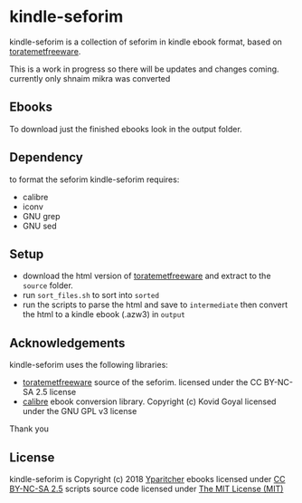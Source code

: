 # kindle-seforim
kindle-seforim is a collection of seforim in kindle ebook format, based on [toratemetfreeware](http://www.toratemetfreeware.com).

This is a work in progress so there will be updates and changes coming.
currently only shnaim mikra was converted

## Ebooks
To download just the finished ebooks look in the output folder.

## Dependency
to format the seforim kindle-seforim requires:
- calibre
- iconv
- GNU grep
- GNU sed

## Setup
- download the html version of [toratemetfreeware](http://www.toratemetfreeware.com/?dbases;1;) and extract to the `source` folder.
- run `sort_files.sh` to sort into `sorted`
- run the scripts to parse the html and save to `intermediate` then convert the html to a kindle ebook (.azw3) in `output`


## Acknowledgements
kindle-seforim uses the following libraries:

- [toratemetfreeware](http://www.toratemetfreeware.com) source of the seforim.
licensed under the CC BY-NC-SA 2.5 license
- [calibre](https://calibre-ebook.com/) ebook conversion library.
Copyright (c) Kovid Goyal
licensed under the GNU GPL v3 license

Thank you

## License
kindle-seforim is Copyright (c) 2018 [Yparitcher](https://github.com/yparitcher)
ebooks licensed under [CC BY-NC-SA 2.5](https://creativecommons.org/licenses/by-nc-sa/2.5/legalcode)
scripts source code licensed under [The MIT License (MIT)](http://opensource.org/licenses/mit-license.php)
